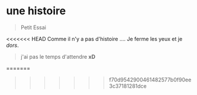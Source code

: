# une histoire

> Petit Essai

<<<<<<< HEAD
Comme il n'y a pas d'histoire .... Je ferme les yeux et je *dors*. 
> j'ai pas le temps d'attendre **xD**


=======
>>>>>>> f70d9542900461482577b0f90ee3c37181281dce
